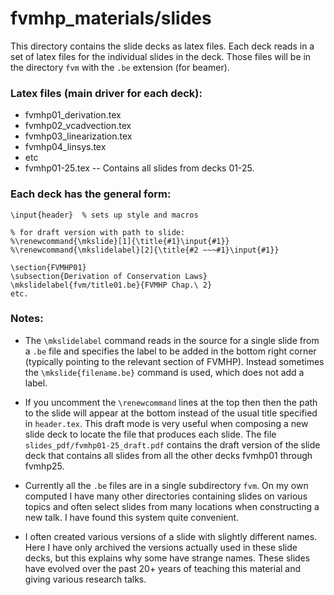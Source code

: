 # fvmhp_materials/slides

This directory contains the slide decks as latex files.  Each deck
reads in a set of latex files for the individual slides in the deck.
Those files will be in the directory `fvm` with the `.be` extension
(for beamer). 

### Latex files (main driver for each deck):

- fvmhp01_derivation.tex
- fvmhp02_vcadvection.tex
- fvmhp03_linearization.tex
- fvmhp04_linsys.tex	
- etc
- fvmhp01-25.tex -- Contains all slides from decks 01-25.

### Each deck has the general form:

    \input{header}  % sets up style and macros

    % for draft version with path to slide:
    %\renewcommand{\mkslide}[1]{\title{#1}\input{#1}}
    %\renewcommand{\mkslidelabel}[2]{\title{#2 ~~~#1}\input{#1}}

    \section{FVMHP01}
    \subsection{Derivation of Conservation Laws}
    \mkslidelabel{fvm/title01.be}{FVMHP Chap.\ 2}
    etc.

### Notes:

- The `\mkslidelabel` command reads in the source for a single
  slide from a `.be` file and specifies the label to be added
  in the bottom right corner (typically pointing to the relevant section
  of FVMHP).  Instead sometimes the `\mkslide{filename.be}` command is used,
  which does not add a label.

- If you uncomment the `\renewcommand` lines at the top then then the path to
  the slide will appear at the bottom instead of the usual title specified in
  `header.tex`.  This draft mode is very useful when composing a new slide
  deck to locate the file that produces each slide. The file 
  `slides_pdf/fvmhp01-25_draft.pdf` contains the draft version of the slide
  deck that contains all slides from all the other decks fvmhp01 through
  fvmhp25. 
  
- Currently all the `.be` files are in a single subdirectory `fvm`.  On my own
  computed I have many other directories containing slides on various topics
  and often select slides from many locations when constructing a new talk.
  I have found this system quite convenient.
  
- I often created various versions of a slide with slightly different names.
  Here I have only archived the versions actually used in these slide decks,
  but this explains why some have strange names.  These slides have evolved
  over the past 20+ years of teaching this material and giving various research
  talks.
  
